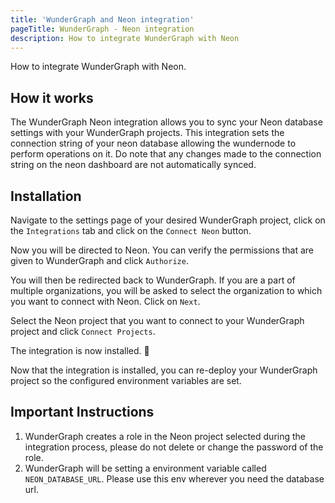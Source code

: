 ```yaml
---
title: 'WunderGraph and Neon integration'
pageTitle: WunderGraph - Neon integration
description: How to integrate WunderGraph with Neon
---
```


How to integrate WunderGraph with Neon.

## How it works

The WunderGraph Neon integration allows you to sync your Neon database settings with your WunderGraph projects.
This integration sets the connection string of your neon database allowing the wundernode to perform operations on it. Do note that any changes made to the connection string on the neon dashboard are not automatically synced.

## Installation

Navigate to the settings page of your desired WunderGraph project, click on the `Integrations` tab and click on the `Connect Neon` button.

Now you will be directed to Neon. You can verify the permissions that are given to WunderGraph and click `Authorize`.

You will then be redirected back to WunderGraph. If you are a part of multiple organizations, you will be asked to select the organization to which you want to connect with Neon. Click on `Next`.

Select the Neon project that you want to connect to your WunderGraph project and click `Connect Projects`.

The integration is now installed. 🥳

Now that the integration is installed, you can re-deploy your WunderGraph project so the configured environment variables are set.

## Important Instructions

1. WunderGraph creates a role in the Neon project selected during the integration process, please do not delete or change the password of the role.
2. WunderGraph will be setting a environment variable called `NEON_DATABASE_URL`. Please use this env wherever you need the database url.
